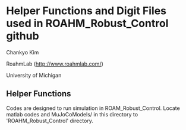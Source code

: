 # Helper Functions and Digit Files used in ROAHM_Robust_Control github
Chankyo Kim

RoahmLab (http://www.roahmlab.com/)

University of Michigan

## Helper Functions
Codes are designed to run simulation in ROAM_Robust_Control.
Locate matlab codes and MuJoCoModels/ in this directory to 'ROAHM_Robust_Control' directory.

